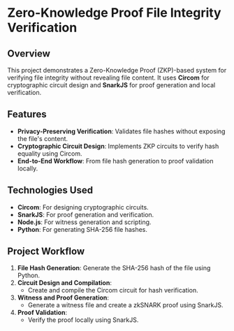 # **Zero-Knowledge Proof File Integrity Verification**

## **Overview**
This project demonstrates a Zero-Knowledge Proof (ZKP)-based system for verifying file integrity without revealing file content. It uses **Circom** for cryptographic circuit design and **SnarkJS** for proof generation and local verification.

## **Features**
- **Privacy-Preserving Verification**: Validates file hashes without exposing the file's content.
- **Cryptographic Circuit Design**: Implements ZKP circuits to verify hash equality using Circom.
- **End-to-End Workflow**: From file hash generation to proof validation locally.

## **Technologies Used**
- **Circom**: For designing cryptographic circuits.
- **SnarkJS**: For proof generation and verification.
- **Node.js**: For witness generation and scripting.
- **Python**: For generating SHA-256 file hashes.

## **Project Workflow**
1. **File Hash Generation**: Generate the SHA-256 hash of the file using Python.
2. **Circuit Design and Compilation**:
   - Create and compile the Circom circuit for hash verification.
3. **Witness and Proof Generation**:
   - Generate a witness file and create a zkSNARK proof using SnarkJS.
4. **Proof Validation**:
   - Verify the proof locally using SnarkJS.
